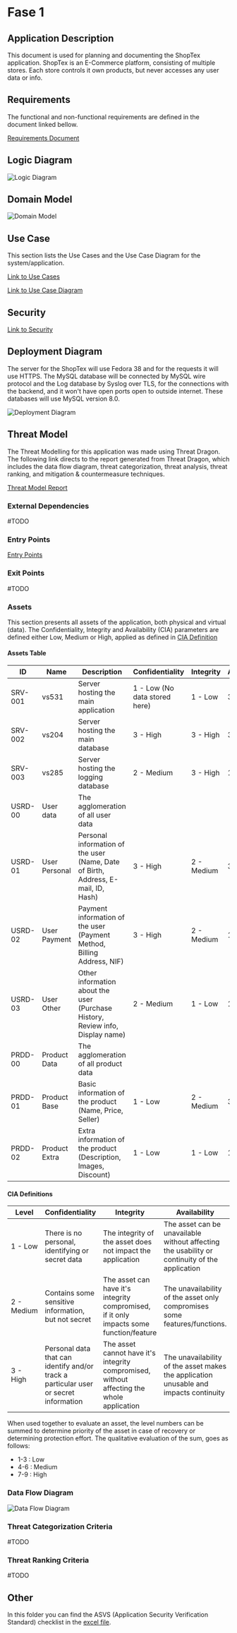 # Fase 1

## Application Description

This document is used for planning and documenting the ShopTex application.
ShopTex is an E-Commerce platform, consisting of multiple stores. Each store controls it own products, but never accesses any user data or info.

## Requirements
The functional and non-functional requirements are defined in the document linked bellow.

[Requirements Document](Requirements.md)

## Logic Diagram
![Logic Diagram](Logic.jpg)

## Domain Model

![Domain Model](domainModel.png)

## Use Case
This section lists the Use Cases and the Use Case Diagram for the system/application.

[Link to Use Cases](useCases.md)

[Link to Use Case Diagram](usecaseDiagram.puml)

## Security
[Link to Security](Security.md)

## Deployment Diagram

The server for the ShopTex will use Fedora 38 and for the requests it will use HTTPS.
The MySQL database will be connected by MySQL wire protocol and the Log database by Syslog over TLS,
for the connections with the backend, and it won't have open ports open to outside internet. 
These databases will use MySQL version 8.0.

![Deployment Diagram](Deployment%20Diagram.jpg)

## Threat Model

The Threat Modelling for this application was made using Threat Dragon. 
The following link directs to the report generated from Threat Dragon, which includes
the data flow diagram, threat categorization, threat analysis, threat ranking, and mitigation & countermeasure techniques.

[Threat Model Report](threat_model_report.pdf)

### External Dependencies
#TODO

### Entry Points
[Entry Points](entrypoints.md)

### Exit Points
#TODO

### Assets
This section presents all assets of the application, both physical and virtual (data).
The Confidentiality, Integrity and Availability (CIA) parameters are defined either Low, Medium or High, applied as defined in [CIA Definition](#cia-definitions)

#### Assets Table
| ID      | Name          | Description                                                                       | Confidentiality               | Integrity  | Availability | Total/Priority |
|---------|---------------|-----------------------------------------------------------------------------------|-------------------------------|------------|--------------|----------------|
| SRV-001 | vs531         | Server hosting the main application                                               | 1 - Low (No data stored here) | 1 - Low    | 3 - High     | 5/9            |
| SRV-002 | vs204         | Server hosting the main database                                                  | 3 - High                      | 3 - High   | 3 - High     | 9/9            |
| SRV-003 | vs285         | Server hosting the logging database                                               | 2 - Medium                    | 3 - High   | 1 - Low      | 6/9            |
| USRD-00 | User data     | The agglomeration of all user data                                                |                               |            |              |                |
| USRD-01 | User Personal | Personal information of the user (Name, Date of Birth, Address, E-mail, ID, Hash) | 3 - High                      | 2 - Medium | 3 - High     | 8/9            |
| USRD-02 | User Payment  | Payment information of the user (Payment Method, Billing Address, NIF)            | 3 - High                      | 2 - Medium | 1 - Low      | 6/9            |
| USRD-03 | User Other    | Other information about the user (Purchase History, Review info, Display name)    | 2 - Medium                    | 1 - Low    | 1 - Low      | 4/9            |
| PRDD-00 | Product Data  | The agglomeration of all product data                                             |                               |            |              |                |
| PRDD-01 | Product Base  | Basic information of the product (Name, Price, Seller)                            | 1 - Low                       | 2 - Medium | 3 - High     | 6/9            |
| PRDD-02 | Product Extra | Extra information of the product (Description, Images, Discount)                  | 1 - Low                       | 1 - Low    | 1 - Low      | 3/9            |

#### CIA Definitions

| Level      | Confidentiality                                                                      | Integrity                                                                                 | Availability                                                                                  |
|------------|--------------------------------------------------------------------------------------|-------------------------------------------------------------------------------------------|-----------------------------------------------------------------------------------------------|
| 1 - Low    | There is no personal, identifying or secret data                                     | The integrity of the asset does not impact the application                                | The asset can be unavailable without affecting the usability or continuity of the application |
| 2 - Medium | Contains some sensitive information, but not secret                                  | The asset can have it's integrity compromised, if it only impacts some function/feature   | The unavailability of the asset only compromises some features/functions.                     |
| 3 - High   | Personal data that can identify and/or track a particular user or secret information | The asset cannot have it's integrity compromised, without affecting the whole application | The unavailability of the asset makes the application unusable and impacts continuity         |

When used together to evaluate an asset, the level numbers can be summed to determine priority of the asset in case of recovery or determining protection effort. The qualitative evaluation of the sum, goes as follows:

- 1-3 : Low
- 4-6 : Medium
- 7-9 : High

### Data Flow Diagram

![Data Flow Diagram](data_flow_diagram_lvl1.png)

### Threat Categorization Criteria
#TODO

### Threat Ranking Criteria
#TODO

## Other
In this folder you can find the ASVS (Application Security Verification Standard) checklist in the [excel file](v4-ASVS-checklist-en.xlsx).
